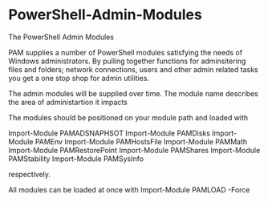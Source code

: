 # PowerShell-Admin-Modules
The PowerShell Admin Modules

PAM supplies a number of PowerShell modules satisfying the needs of Windows administrators. By pulling together functions for adminsitering files and folders; network connections, users and other admin related tasks you get a one stop shop for admin utilities.

The admin modules will be supplied over time. The module name describes the area of administartion it impacts


The modules should be positioned on your module path and loaded with 

Import-Module PAMADSNAPHSOT
Import-Module PAMDisks
Import-Module PAMEnv
Import-Module PAMHostsFile
Import-Module PAMMath
Import-Module PAMRestorePoint
Import-Module PAMShares
Import-Module PAMStability
Import-Module PAMSysInfo

respectively.

All modules can be loaded at once with
Import-Module PAMLOAD -Force
